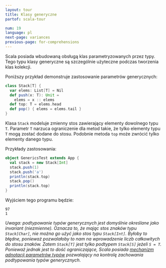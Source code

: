```yaml
---
layout: tour
title: Klasy generyczne
partof: scala-tour

num: 19
language: pl
next-page: variances
previous-page: for-comprehensions
---
```


Scala posiada wbudowaną obsługą klas parametryzowanych przez typy. Tego typu klasy generyczne są szczególnie użyteczne podczas tworzenia klas kolekcji.

Poniższy przykład demonstruje zastosowanie parametrów generycznych:

```scala mdoc
class Stack[T] {
  var elems: List[T] = Nil
  def push(x: T): Unit =
    elems = x :: elems 
  def top: T = elems.head
  def pop() { elems = elems.tail }
}
```

Klasa `Stack` modeluje zmienny stos zawierający elementy dowolnego typu `T`. Parametr `T` narzuca ograniczenie dla metod takie, że tylko elementy typu `T` mogą zostać dodane do stosu. Podobnie metoda `top` może zwrócić tylko elementy danego typu.

Przykłady zastosowania:

```scala mdoc
object GenericsTest extends App {
  val stack = new Stack[Int]
  stack.push(1)
  stack.push('a')
  println(stack.top)
  stack.pop()
  println(stack.top)
}
```

Wyjściem tego programu będzie:

```
97
1
```

_Uwaga: podtypowanie typów generycznych jest domyślnie określane jako invariant (niezmienne). Oznacza to, że mając stos znaków typu `Stack[Char]`, nie można go użyć jako stos typu `Stack[Int]`. Byłoby to błędne, ponieważ pozwalałoby to nam na wprowadzenie liczb całkowitych do stosu znaków. Zatem `Stack[T]` jest tylko podtypem `Stack[S]` jeżeli `S = T`. Ponieważ jednak jest to dość ograniczające, Scala posiada [mechanizm adnotacji parametrów typów](variances.html) pozwalający na kontrolę zachowania podtypowania typów generycznych._
